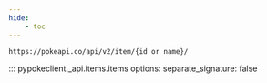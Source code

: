 ```yaml
---
hide:
    - toc
---
```


```console
https://pokeapi.co/api/v2/item/{id or name}/
```

::: pypokeclient._api.items.items
    options:
        separate_signature: false
